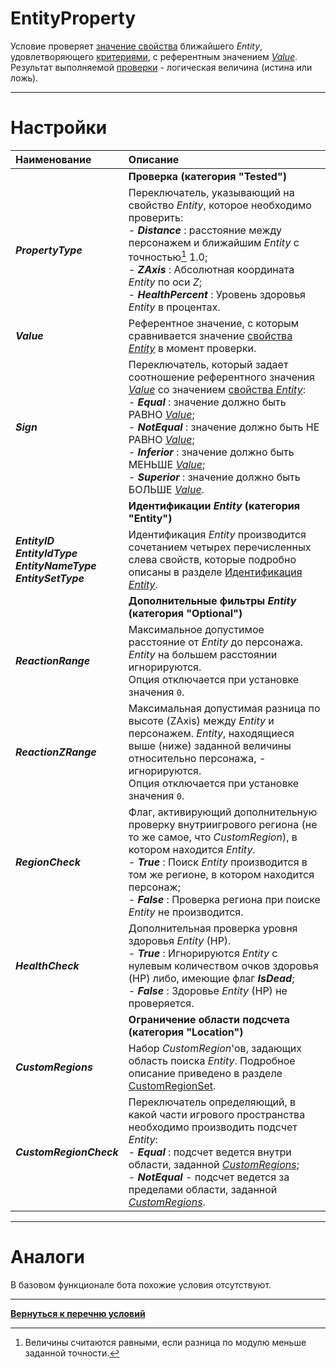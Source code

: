 # **EntityProperty**

Условие проверяет [значение свойства](#ref-PropertyType "Определяется опцией 'PropertyType'") ближайшего *Entity*, удовлетворяющего [критериями](#ref-EntityIdentification "Определяется опциями категории 'Entity'"), с референтным значением [*Value*](!ref-Value  "Опция 'Value'").<br/>
Результат выполняемой [проверки](#ref-Tested "Заданной опциями категории 'Tested'") - логическая величина (истина или ложь).

---

# **Настройки**

| **Наименование** | **Описание** 
|:-----------------|:-------------
|| <a name ="ref-Tested"></a> **Проверка (категория "Tested")**
|<a name ="ref-PropertyType">***PropertyType***</a> | Переключатель, указывающий на свойство *Entity*, которое необходимо проверить:<br/>- ***Distance*** : расстояние между персонажем и ближайшим *Entity* с точностью[^1] 1.0;<br/> - ***ZAxis*** : Абсолютная координата *Entity* по оси *Z*;<br/>- ***HealthPercent*** : Уровень здоровья *Entity* в процентах.
|<a name ="ref-Value">***Value***</a> | Референтное значение, с которым сравнивается значение [свойства *Entity*](#ref-PropertyType "Определяется опцией 'PropertyType'") в момент проверки.
|<a name ="ref-Sign">***Sign***</a> | Переключатель, который задает соотношение референтного значения [*Value*](!ref-Value) со значением [свойства *Entity*](#ref-PropertyType "Опция 'PropertyType'"):<br/>- ***Equal*** : значение должно быть РАВНО [*Value*](!ref-Value);<br/>- ***NotEqual*** : значение должно быть НЕ РАВНО [*Value*](!ref-Value);<br/>- ***Inferior*** : значение должно быть МЕНЬШЕ [*Value*](!ref-Value);<br/>- ***Superior*** : значение должно быть БОЛЬШЕ [*Value*](!ref-Value).
|| <a name ="ref-EntityIdentification"></a>**Идентификации *Entity* (категория "Entity")**
|<a name ="ref-EntityID">***EntityID***</a><br/><a name ="ref-EntityIdType">***EntityIdType***</a><br/><a name ="ref-EntityNameType">***EntityNameType***</a><br/><a name ="ref-EntityID">***EntitySetType***</a> | Идентификация *Entity* производится сочетанием четырех перечисленных слева свойств, которые подробно описаны в разделе [Идентификация *Entity*](../../General/EntityIdentification-RU.md).
||**Дополнительные фильтры *Entity* (категория "Optional")**
|<a name ="ref-ReactionRange">***ReactionRange***</a> | Максимальное допустимое расстояние от *Entity* до персонажа. *Entity* на большем расстоянии игнорируются.<br/> Опция отключается при установке значения ``0``.
|<a name ="ref-ReactionZRange">***ReactionZRange***</a> | Максимальная допустимая разница по высоте (ZAxis) между *Entity* и персонажем. *Entity*, находящиеся выше (ниже) заданной величины относительно персонажа, - игнорируются. <br/> Опция отключается при установке значения ``0``. 
|<a name ="ref-RegionCheck">***RegionCheck***</a> | Флаг, активирующий дополнительную проверку внутриигрового региона (не то же самое, что *CustomRegion*), в котором находится *Entity*.<br/>- ***True*** : Поиск *Entity* производится в том же регионе, в котором находится персонаж;<br/>- ***False*** : Проверка региона при поиске *Entity* не производится.
|<a name ="ref-HealthCheck">***HealthCheck***</a> | Дополнительная проверка уровня здоровья *Entity* (HP).<br/>- ***True*** : Игнорируются *Entity* с нулевым количеством очков здоровья (HP) либо, имеющие флаг ***IsDead***;<br/>- ***False*** : Здоровье *Entity* (HP) не проверяется.
|| **Ограничение области подсчета (категория "Location")**
|<a name ="ref-CustomRegions">***CustomRegions***</a> | Набор *CustomRegion*'ов, задающих область поиска *Entity*. Подробное описание приведено в разделе [CustomRegionSet](../../General/CustomRegionSet-RU.md).
|<a name ="ref-CustomRegionCheck">***CustomRegionCheck***</a>|Переключатель определяющий, в какой части игрового пространства необходимо производить подсчет *Entity*:<br/>- ***Equal*** : подсчет ведется внутри области, заданной [*CustomRegions*](#ref-CustomRegions);<br/>- ***NotEqual*** - подсчет ведется за пределами области, заданной [*CustomRegions*](#ref-CustomRegions).


[^1]: Величины считаются равными, если разница по модулю меньше заданной точности.

---

# **Аналоги**
В базовом функционале бота похожие условия отсутствуют.

---

[**Вернуться к перечню условий**](../EntityTools-QuesterExtensions-RU.md)